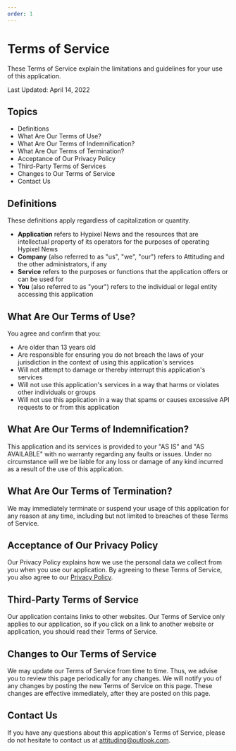 ```yaml
---
order: 1
---
```

# Terms of Service
These Terms of Service explain the limitations and guidelines for your use of this application.

Last Updated: April 14, 2022

## Topics
- Definitions
- What Are Our Terms of Use?
- What Are Our Terms of Indemnification?
- What Are Our Terms of Termination?
- Acceptance of Our Privacy Policy
- Third-Party Terms of Services
- Changes to Our Terms of Service
- Contact Us

## Definitions
These definitions apply regardless of capitalization or quantity.
- **Application** refers to Hypixel News and the resources that are intellectual property of its operators for the purposes of operating Hypixel News
- **Company** (also referred to as "us", "we", "our") refers to Attituding and the other administrators, if any
- **Service** refers to the purposes or functions that the application offers or can be used for
- **You** (also referred to as "your") refers to the individual or legal entity accessing this application

## What Are Our Terms of Use?
You agree and confirm that you:
- Are older than 13 years old
- Are responsible for ensuring you do not breach the laws of your jurisdiction in the context of using this application's services
- Will not attempt to damage or thereby interrupt this application's services
- Will not use this application's services in a way that harms or violates other individuals or groups
- Will not use this application in a way that spams or causes excessive API requests to or from this application

## What Are Our Terms of Indemnification?
This application and its services is provided to your "AS IS" and "AS AVAILABLE" with no warranty regarding any faults or issues. Under no circumstance will we be liable for any loss or damage of any kind incurred as a result of the use of this application.

## What Are Our Terms of Termination?
We may immediately terminate or suspend your usage of this application for any reason at any time, including but not limited to breaches of these Terms of Service.

## Acceptance of Our Privacy Policy
Our Privacy Policy explains how we use the personal data we collect from you when you use our application. By agreeing to these Terms of Service, you also agree to our [Privacy Policy](https://attituding.github.io/Hypixel-Announcements/privacy/ "Privacy Policy").

## Third-Party Terms of Service
Our application contains links to other websites. Our Terms of Service only applies to our application, so if you click on a link to another website or application, you should read their Terms of Service.

## Changes to Our Terms of Service
We may update our Terms of Service from time to time. Thus, we advise you to review this page periodically for any changes. We will notify you of any changes by posting the new Terms of Service on this page. These changes are effective immediately, after they are posted on this page.

## Contact Us
If you have any questions about this application's Terms of Service, please do not hesitate to contact us at attituding@outlook.com.